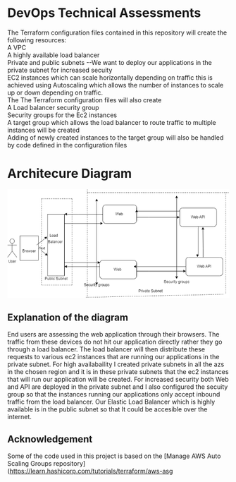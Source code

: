 # DevOps Technical Assessments
The Terraform configuration files contained in this repository will create the following resources:<br />
A VPC <br />
A highly available load balancer <br />
Private and public subnets --We want to deploy our applications in the private subnet for increased secuity<br />
EC2 instances which can scale horizontally depending on traffic this is achieved using Autoscaling which allows the number of instances to scale up or down depending on traffic.<br />
The The Terraform configuration files will also create <br />
A Load balancer security group <br />
Security groups for the Ec2 instances <br />
A target group which allows the load balancer to route traffic to multiple instances will be created <br />
Adding of newly created instances to the target group will also be handled by code defined in the configuration files <br />

# Architecure Diagram
![Architecure Diagram](architecture_diagram.png)
## Explanation of the diagram
End users are assessing the web application through their browsers. The traffic from these devices do not hit our application directly rather they go through a load balancer. The load balancer will then distribute these requests to various ec2 instances that are running our applications in the private subnet. For high availabaility I created private subnets in all the azs in the chosen region and it is in these private subnets that the ec2 instances that will run our  application will be created. For increased security both Web and API are deployed in the private subnet and I also configured the secuity group so that the instances running our applications only accept inbound traffic from the load balancer. Our Elastic Load Balancer which is highly available is in the public subnet so that It could be accesible over the internet.

## Acknowledgement 
Some of the code used in this project is based on the [Manage AWS Auto Scaling Groups repository] (https://learn.hashicorp.com/tutorials/terraform/aws-asg

